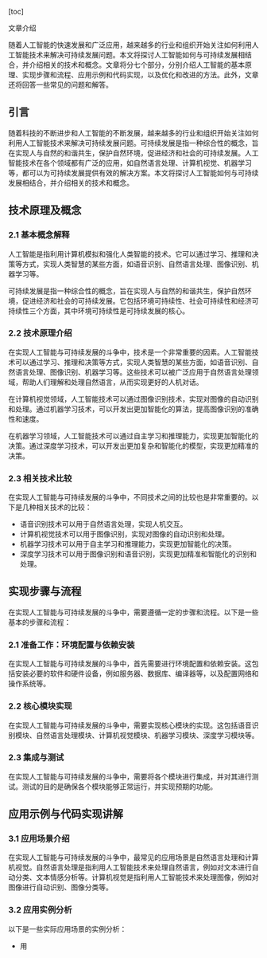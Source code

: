 
[toc]                    
                
                
文章介绍

随着人工智能的快速发展和广泛应用，越来越多的行业和组织开始关注如何利用人工智能技术来解决可持续发展问题。本文将探讨人工智能如何与可持续发展相结合，并介绍相关的技术和概念。文章将分七个部分，分别介绍人工智能的基本原理、实现步骤和流程、应用示例和代码实现，以及优化和改进的方法。此外，文章还将回答一些常见的问题和解答。

## 引言

随着科技的不断进步和人工智能的不断发展，越来越多的行业和组织开始关注如何利用人工智能技术来解决可持续发展问题。可持续发展是指一种综合性的概念，旨在实现人与自然的和谐共生，保护自然环境，促进经济和社会的可持续发展。人工智能技术在各个领域都有广泛的应用，如自然语言处理、计算机视觉、机器学习等，都可以为可持续发展提供有效的解决方案。本文将探讨人工智能如何与可持续发展相结合，并介绍相关的技术和概念。

## 技术原理及概念

### 2.1 基本概念解释

人工智能是指利用计算机模拟和强化人类智能的技术。它可以通过学习、推理和决策等方式，实现人类智慧的某些方面，如语音识别、自然语言处理、图像识别、机器学习等。

可持续发展是指一种综合性的概念，旨在实现人与自然的和谐共生，保护自然环境，促进经济和社会的可持续发展。它包括环境可持续性、社会可持续性和经济可持续性三个方面，其中环境可持续性是可持续发展的核心。

### 2.2 技术原理介绍

在实现人工智能与可持续发展的斗争中，技术是一个非常重要的因素。人工智能技术可以通过学习、推理和决策等方式，实现人类智慧的某些方面，如语音识别、自然语言处理、图像识别、机器学习等。这些技术可以被广泛应用于自然语言处理领域，帮助人们理解和处理自然语言，从而实现更好的人机对话。

在计算机视觉领域，人工智能技术可以通过图像识别技术，实现对图像的自动识别和处理。通过机器学习技术，可以开发出更加智能化的算法，提高图像识别的准确性和速度。

在机器学习领域，人工智能技术可以通过自主学习和推理能力，实现更加智能化的决策。通过深度学习技术，可以开发出更加复杂和智能化的模型，实现更加精准的决策。

### 2.3 相关技术比较

在实现人工智能与可持续发展的斗争中，不同技术之间的比较也是非常重要的。以下是几种相关技术的比较：

- 语音识别技术可以用于自然语言处理，实现人机交互。
- 计算机视觉技术可以用于图像识别，实现对图像的自动识别和处理。
- 机器学习技术可以用于自主学习和推理能力，实现更加智能化的决策。
- 深度学习技术可以用于图像识别和语音识别，实现更加精准和智能化的识别和处理。

## 实现步骤与流程

在实现人工智能与可持续发展的斗争中，需要遵循一定的步骤和流程。以下是一些基本的步骤和流程：

### 2.1 准备工作：环境配置与依赖安装

在实现人工智能与可持续发展的斗争中，首先需要进行环境配置和依赖安装。这包括安装必要的软件和硬件设备，例如服务器、数据库、编译器等，以及配置网络和操作系统等。

### 2.2 核心模块实现

在实现人工智能与可持续发展的斗争中，需要实现核心模块的实现。这包括语音识别模块、自然语言处理模块、计算机视觉模块、机器学习模块、深度学习模块等。

### 2.3 集成与测试

在实现人工智能与可持续发展的斗争中，需要将各个模块进行集成，并对其进行测试。测试的目的是确保各个模块能够正常运行，并实现预期的功能。

## 应用示例与代码实现讲解

### 3.1 应用场景介绍

在实现人工智能与可持续发展的斗争中，最常见的应用场景是自然语言处理和计算机视觉。自然语言处理是指利用人工智能技术来处理自然语言，例如对文本进行自动分类、文本情感分析等。计算机视觉是指利用人工智能技术来处理图像，例如对图像进行自动识别、图像分类等。

### 3.2 应用实例分析

以下是一些实际应用场景的实例分析：

- 用

